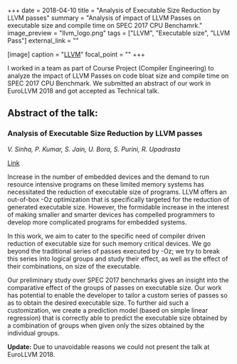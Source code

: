 +++
date = 2018-04-10
title = "Analysis of Executable Size Reduction by LLVM passes"
summary = "Analysis of impact of LLVM Passes on executable size and compile time on SPEC 2017 CPU Benchamrk."
image_preview = "llvm_logo.png"
tags = ["LLVM", "Executable size", "LLVM Pass"]
external_link = ""

[image]
  caption = "[LLVM](https://llvm.org)"
  focal_point = ""
+++

I worked in a team as part of Course Project (Compiler Engineering) to analyze
the impact of LLVM Passes on code bloat size and compile time on SPEC 2017 CPU
Benchmark. We submitted an abstract of our work in EuroLLVM 2018 and got
accepted as Technical talk.<!--more-->

## Abstract of the talk:

### Analysis of Executable Size Reduction by LLVM passes

*V. Sinha, P. Kumar, S. Jain, U. Bora, S. Purini, R. Upadrasta*

[Link](https://llvm.org/devmtg/2018-04/talks.html#Talk_3)

Increase in the number of embedded devices and the demand to run resource
intensive programs on these limited memory systems has necessitated the
reduction of executable size of programs. LLVM offers an out-of-box -Oz
optimization that is specifically targeted for the reduction of generated
executable size. However, the formidable increase in the interest of making
smaller and smarter devices has compelled programmers to develop more
complicated programs for embedded systems.

In this work, we aim to cater to the specific need of compiler driven
reduction of executable size for such memory critical devices. We go beyond
the traditional series of passes executed by -Oz; we try to break this series
into logical groups and study their effect, as well as the effect of their
combinations, on size of the executable.

Our preliminary study over SPEC 2017 benchmarks gives an insight into the
comparative effect of the groups of passes on executable size. Our work has
potential to enable the developer to tailor a custom series of passes so as to
obtain the desired executable size. To further aid such a customization, we
create a prediction model (based on simple linear regression) that is correctly
able to predict the executable size obtained by a combination of groups when
given only the sizes obtained by the individual groups.

**Update:** Due to unavoidable reasons we could not present the talk at
EuroLLVM 2018.
